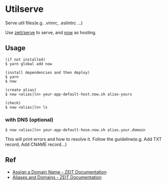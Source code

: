 # Utilserve

Serve util files(e.g. .vimrc, .eslintrc ...)

Use [zeit/serve](https://github.com/zeit/serve) to serve, and [now](https://github.com/zeit/now-cli) as hosting.

## Usage

```
(if not installed)
$ yarn global add now

(install dependencies and then deploy)
$ yarn
$ now

(create alias)
$ now <alias|ln> your-app-default-host.now.sh alias-yours

(check)
$ now <alias|ln> ls
```

### with DNS (optional)

```
$ now <alias|ln> your-app-default-hose.now.sh alias.your.domain
```

This will print errors and how to resolve it.
Follow the guideline(e.g. Add TXT record, Add CNAME record...)

## Ref

- [Assign a Domain Name - ZEIT Documentation](https://zeit.co/docs/v1/getting-started/assign-a-domain-name#4.-using-a-custom-domain-with-a-cname)
- [Aliases and Domains - ZEIT Documentation](https://zeit.co/docs/v1/features/aliases)

